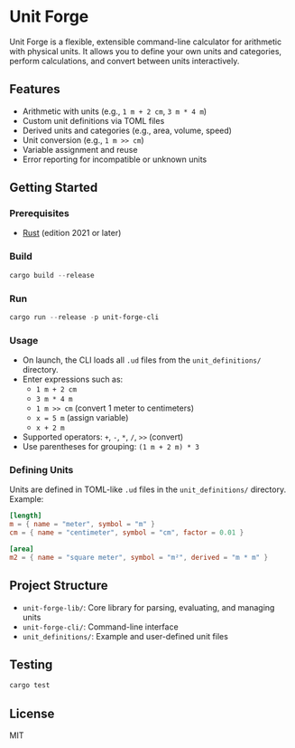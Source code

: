 # Unit Forge

Unit Forge is a flexible, extensible command-line calculator for arithmetic with physical units. It allows you to define your own units and categories, perform calculations, and convert between units interactively.

## Features
- Arithmetic with units (e.g., `1 m + 2 cm`, `3 m * 4 m`)
- Custom unit definitions via TOML files
- Derived units and categories (e.g., area, volume, speed)
- Unit conversion (e.g., `1 m >> cm`)
- Variable assignment and reuse
- Error reporting for incompatible or unknown units

## Getting Started

### Prerequisites
- [Rust](https://www.rust-lang.org/tools/install) (edition 2021 or later)

### Build
```powershell
cargo build --release
```

### Run
```powershell
cargo run --release -p unit-forge-cli
```

### Usage
- On launch, the CLI loads all `.ud` files from the `unit_definitions/` directory.
- Enter expressions such as:
  - `1 m + 2 cm`
  - `3 m * 4 m`
  - `1 m >> cm` (convert 1 meter to centimeters)
  - `x = 5 m` (assign variable)
  - `x + 2 m`
- Supported operators: `+`, `-`, `*`, `/`, `>>` (convert)
- Use parentheses for grouping: `(1 m + 2 m) * 3`

### Defining Units
Units are defined in TOML-like `.ud` files in the `unit_definitions/` directory. Example:
```toml
[length]
m = { name = "meter", symbol = "m" }
cm = { name = "centimeter", symbol = "cm", factor = 0.01 }

[area]
m2 = { name = "square meter", symbol = "m²", derived = "m * m" }
```

## Project Structure
- `unit-forge-lib/`: Core library for parsing, evaluating, and managing units
- `unit-forge-cli/`: Command-line interface
- `unit_definitions/`: Example and user-defined unit files

## Testing
```powershell
cargo test
```

## License
MIT
